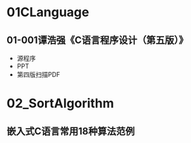 # 01CLanguage
## 01-001谭浩强《C语言程序设计（第五版）》
- 源程序
- PPT
- 第四版扫描PDF

# 02_SortAlgorithm
## 嵌入式C语言常用18种算法范例
